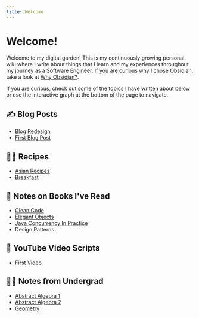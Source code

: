 ```yaml
---
title: Welcome
---
```


# Welcome!

Welcome to my digital garden! This is my continuously growing personal wiki where I write about things that I learn and my experiences throughout my journey as a Software Engineer. If you are curious why I chose Obsidian, take a look at [Why Obsidian?](Blog%20Redesign/Why%20Obsidian?.md). 

If you are curious, check out some of the topics I have written about below or use the interactive graph at the bottom of the page to navigate.

## ✍️ Blog Posts

* [Blog Redesign](Blog%20Redesign/Blog%20Redesign.md)
* [First Blog Post](Blog%20Redesign/First%20Blog%20Post.md)

## 👨‍🍳 Recipes

* [Asian Recipes](Recipes/Asian%20Recipes.md)
* [Breakfast](Recipes/Breakfast.md)

## 📝 Notes on Books I've Read

* [Clean Code](Books/Clean%20Code.md)
* [Elegant Objects](Books/Elegant%20Objects.md)
* [Java Concurrency In Practice](Books/Java%20Concurrency%20In%20Practice.md)
* Design Patterns

## 🎥 YouTube Video Scripts

* [First Video](YouTube/First%20Video.md)

## 👨‍🏫 Notes from Undergrad

* [Abstract Algebra 1](School/Algebra.md)
* [Abstract Algebra 2](School/103B.md)
* [Geometry](School/Geometry.md)
